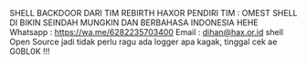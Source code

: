 SHELL BACKDOOR DARI TIM REBIRTH HAXOR 
PENDIRI TIM : OMEST
SHELL DI BIKIN SEINDAH MUNGKIN DAN BERBAHASA INDONESIA HEHE
Whatsapp : https://wa.me/6282235703400
Email : dihan@hax.or.id
shell Open Source jadi tidak perlu ragu ada logger apa kagak, tinggal cek ae G0BL0K !!!


